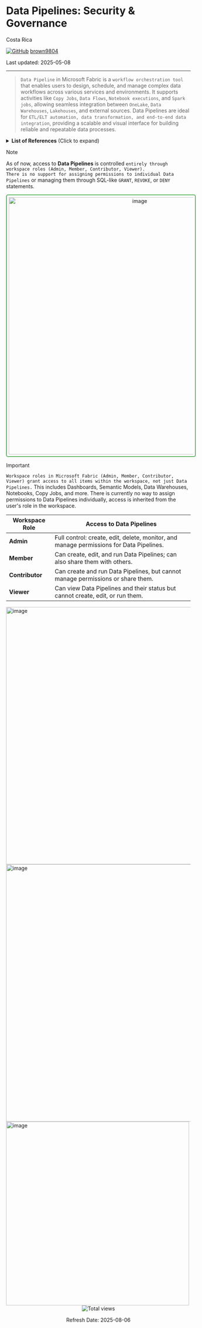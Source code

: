 # Data Pipelines: Security \& Governance

Costa Rica

[![GitHub](https://img.shields.io/badge/--181717?logo=github&logoColor=ffffff)](https://github.com/)
[brown9804](https://github.com/brown9804)

Last updated: 2025-05-08

------------------------------------------

> `Data Pipeline` in Microsoft Fabric is a `workflow orchestration tool` that enables users to design, schedule, and manage
> complex data workflows across various services and environments. It supports activities like `Copy Jobs`, `Data Flows`, `Notebook executions`, and
> `Spark jobs`, allowing seamless integration between `OneLake`, `Data Warehouses`, `Lakehouses`, and external sources.
> Data Pipelines are ideal for `ETL/ELT automation, data transformation, and end-to-end data integration`, providing a scalable and visual interface for building reliable and repeatable data processes.

<details>
<summary><b>List of References</b> (Click to expand)</summary>

- [Concept: Data pipeline Runs](https://learn.microsoft.com/en-us/fabric/data-factory/pipeline-runs)
- [Quickstart: Move and transform data with dataflows and data pipelines](https://learn.microsoft.com/en-us/fabric/data-factory/transform-data)
- [Ingest data into your Warehouse using data pipelines](https://learn.microsoft.com/en-us/fabric/data-warehouse/ingest-data-pipelines)

</details>

> [!NOTE]  
> As of now, access to **Data Pipelines** is controlled `entirely through workspace roles (Admin, Member, Contributor, Viewer).`  
> `There is no support for assigning permissions to individual Data Pipelines` or managing them through SQL-like `GRANT`, `REVOKE`, or `DENY` statements.

<div align="center">
  <img width="700" alt="image" src="https://github.com/user-attachments/assets/3d68fb14-8da1-4d6f-8059-360748252bfb" style="border: 2px solid #4CAF50; border-radius: 5px; padding: 5px;"/>
</div>

> [!IMPORTANT]  
> `Workspace roles in Microsoft Fabric (Admin, Member, Contributor, Viewer) grant access to all items within the workspace, not just Data Pipelines.` This includes Dashboards, Semantic Models, Data Warehouses, Notebooks, Copy Jobs, and more.  There is currently no way to assign permissions to Data Pipelines individually, access is inherited from the user's role in the workspace.

| **Workspace Role** | **Access to Data Pipelines**                                                                 |
|--------------------|-----------------------------------------------------------------------------------------------|
| **Admin**          | Full control: create, edit, delete, monitor, and manage permissions for Data Pipelines.       |
| **Member**         | Can create, edit, and run Data Pipelines; can also share them with others.                    |
| **Contributor**    | Can create and run Data Pipelines, but cannot manage permissions or share them.               |
| **Viewer**         | Can view Data Pipelines and their status but cannot create, edit, or run them.                |

<img width="700" alt="image" src="https://github.com/user-attachments/assets/93ccd9f1-a650-4663-a631-3b2b20434cae" />

<img width="700" alt="image" src="https://github.com/user-attachments/assets/ce0bcfe1-cce2-45e9-81ee-c58e89a7f089" />

<img width="500" alt="image" src="https://github.com/user-attachments/assets/097cb406-b4c8-4d49-88c2-6d4ea8cf7294" />

<!-- START BADGE -->
<div align="center">
  <img src="https://img.shields.io/badge/Total%20views-1349-limegreen" alt="Total views">
  <p>Refresh Date: 2025-08-06</p>
</div>
<!-- END BADGE -->
